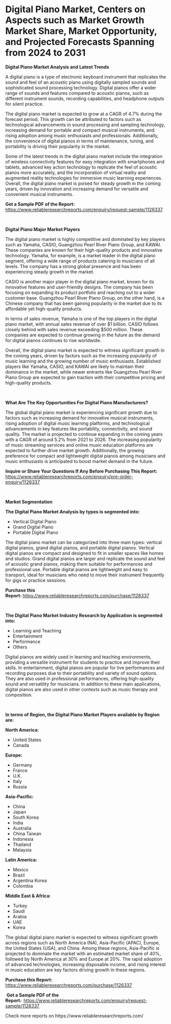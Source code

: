 <p><h1>Digital Piano Market, Centers on Aspects such as Market Growth Market Share, Market Opportunity, and Projected Forecasts Spanning from 2024 to 2031</h1></p><p><strong>Digital Piano Market Analysis and Latest Trends</strong></p>
<p><p>A digital piano is a type of electronic keyboard instrument that replicates the sound and feel of an acoustic piano using digitally sampled sounds and sophisticated sound processing technology. Digital pianos offer a wider range of sounds and features compared to acoustic pianos, such as different instrument sounds, recording capabilities, and headphone outputs for silent practice.</p><p>The digital piano market is expected to grow at a CAGR of 4.7% during the forecast period. This growth can be attributed to factors such as technological advancements in sound processing and sampling technology, increasing demand for portable and compact musical instruments, and rising adoption among music enthusiasts and professionals. Additionally, the convenience of digital pianos in terms of maintenance, tuning, and portability is driving their popularity in the market.</p><p>Some of the latest trends in the digital piano market include the integration of wireless connectivity features for easy integration with smartphones and tablets, advanced key action technology to replicate the feel of acoustic pianos more accurately, and the incorporation of virtual reality and augmented reality technologies for immersive music learning experiences. Overall, the digital piano market is poised for steady growth in the coming years, driven by innovation and increasing demand for versatile and convenient musical instruments.</p></p>
<p><strong>Get a Sample PDF of the Report:&nbsp;</strong> <a href="https://www.reliableresearchreports.com/enquiry/request-sample/1126337">https://www.reliableresearchreports.com/enquiry/request-sample/1126337</a></p>
<p>&nbsp;</p>
<p><strong>Digital Piano Major Market Players</strong></p>
<p><p>The digital piano market is highly competitive and dominated by key players such as Yamaha, CASIO, Guangzhou Pearl River Piano Group, and KAWAI. These companies are known for their high-quality products and innovative technology. Yamaha, for example, is a market leader in the digital piano segment, offering a wide range of products catering to musicians of all levels. The company has a strong global presence and has been experiencing steady growth in the market.</p><p>CASIO is another major player in the digital piano market, known for its innovative features and user-friendly designs. The company has been focusing on expanding its product portfolio and reaching out to a wider customer base. Guangzhou Pearl River Piano Group, on the other hand, is a Chinese company that has been gaining popularity in the market due to its affordable yet high-quality products.</p><p>In terms of sales revenue, Yamaha is one of the top players in the digital piano market, with annual sales revenue of over $1 billion. CASIO follows closely behind with sales revenue exceeding $500 million. These companies are expected to continue growing in the future as the demand for digital pianos continues to rise worldwide.</p><p>Overall, the digital piano market is expected to witness significant growth in the coming years, driven by factors such as the increasing popularity of music learning and the growing number of music enthusiasts. Established players like Yamaha, CASIO, and KAWAI are likely to maintain their dominance in the market, while newer entrants like Guangzhou Pearl River Piano Group are expected to gain traction with their competitive pricing and high-quality products.</p></p>
<p>&nbsp;</p>
<p><strong>What Are The Key Opportunities For Digital Piano Manufacturers?</strong></p>
<p><p>The global digital piano market is experiencing significant growth due to factors such as increasing demand for innovative musical instruments, rising adoption of digital music learning platforms, and technological advancements in key features like portability, connectivity, and sound quality. The market is projected to continue expanding in the coming years with a CAGR of around 5.2% from 2021 to 2026. The increasing popularity of music streaming services and online music education platforms are expected to further drive market growth. Additionally, the growing preference for compact and lightweight digital pianos among musicians and music enthusiasts is anticipated to boost market demand in the future.</p></p>
<p><strong>Inquire or Share Your Questions If Any Before Purchasing This Report:</strong> <a href="https://www.reliableresearchreports.com/enquiry/pre-order-enquiry/1126337">https://www.reliableresearchreports.com/enquiry/pre-order-enquiry/1126337</a></p>
<p>&nbsp;</p>
<p><strong>Market Segmentation</strong></p>
<p><strong>The Digital Piano Market Analysis by types is segmented into:</strong></p>
<p><ul><li>Vertical Digital Piano</li><li>Grand Digital Piano</li><li>Portable Digital Piano</li></ul></p>
<p><p>The digital piano market can be categorized into three main types: vertical digital pianos, grand digital pianos, and portable digital pianos. Vertical digital pianos are compact and designed to fit in smaller spaces like homes and studios. Grand digital pianos are larger and replicate the sound and feel of acoustic grand pianos, making them suitable for performances and professional use. Portable digital pianos are lightweight and easy to transport, ideal for musicians who need to move their instrument frequently for gigs or practice sessions.</p></p>
<p><strong>Purchase this Report:&nbsp;</strong><a href="https://www.reliableresearchreports.com/purchase/1126337">https://www.reliableresearchreports.com/purchase/1126337</a></p>
<p>&nbsp;</p>
<p><strong>The Digital Piano Market Industry Research by Application is segmented into:</strong></p>
<p><ul><li>Learning and Teaching</li><li>Entertainment</li><li>Performance</li><li>Others</li></ul></p>
<p><p>Digital pianos are widely used in learning and teaching environments, providing a versatile instrument for students to practice and improve their skills. In entertainment, digital pianos are popular for live performances and recording purposes due to their portability and variety of sound options. They are also used in professional performances, offering high-quality sound and versatility for musicians. In addition to these main applications, digital pianos are also used in other contexts such as music therapy and composition.</p></p>
<p>&nbsp;</p>
<p><strong>In terms of Region, the Digital Piano Market Players available by Region are:</strong></p>
<p>
    <p> <strong> North America: </strong>
        <ul>
            <li>United States</li>
            <li>Canada</li>
        </ul>
        </p> 
    <p> <strong> Europe: </strong>
        <ul>
            <li>Germany</li>
            <li>France</li>
            <li>U.K.</li>
            <li>Italy</li>
            <li>Russia</li>
        </ul>
        </p> 
    <p> <strong> Asia-Pacific: </strong>
        <ul>
            <li>China</li>
            <li>Japan</li>
            <li>South Korea</li>
            <li>India</li>
            <li>Australia</li>
            <li>China Taiwan</li>
            <li>Indonesia</li>
            <li>Thailand</li>
            <li>Malaysia</li>
        </ul>
        </p> 
    <p> <strong> Latin America: </strong>
        <ul>
            <li>Mexico</li>
            <li>Brazil</li>
            <li>Argentina Korea</li>
            <li>Colombia</li>
        </ul>
        </p> 
    <p> <strong> Middle East & Africa: </strong>
        <ul>
            <li>Turkey</li>
            <li>Saudi</li>
            <li>Arabia</li>
            <li>UAE</li>
            <li>Korea</li>
        </ul>
    </p>
    </p>
<p><p>The global digital piano market is expected to witness significant growth across regions such as North America (NA), Asia-Pacific (APAC), Europe, the United States (USA), and China. Among these regions, Asia-Pacific is projected to dominate the market with an estimated market share of 40%, followed by North America at 30% and Europe at 20%. The rapid adoption of advanced technologies, increasing disposable income, and rising interest in music education are key factors driving growth in these regions.</p></p>
<p><strong>Purchase this Report: </strong><a href="https://www.reliableresearchreports.com/purchase/1126337">https://www.reliableresearchreports.com/purchase/1126337</a></p>
<p>&nbsp;<strong>Get a Sample PDF of the Report:&nbsp;&nbsp;</strong><a href="https://www.reliableresearchreports.com/enquiry/request-sample/1126337">https://www.reliableresearchreports.com/enquiry/request-sample/1126337</a></p>
<p><strong></strong></p>
<p>Check more reports on https://www.reliableresearchreports.com/</p>